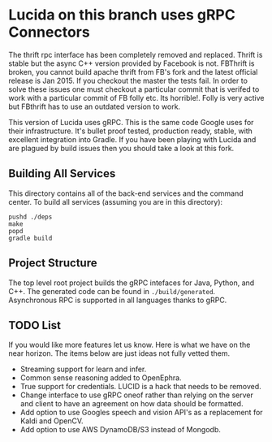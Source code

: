 Lucida on this branch uses gRPC Connectors
==========================================

The thrift rpc interface has been completely removed and replaced.
Thrift is stable but the async C++ version provided by Facebook is not. FBThrift is broken,
you cannot build apache thrift from FB's fork and the latest official release is Jan 2015. 
If you checkout the master the tests fail. In order to solve these issues one must checkout
a particular commit that is verifed to work with a particular commit of FB folly etc. Its
horrible!. Folly is very active but FBthrift has to use an outdated version to work.

This version of Lucida uses gRPC. This is the same code Google uses for their infrastructure.
It's bullet proof tested, production ready, stable, with excellent integration into Gradle.
If you have been playing with Lucida and are plagued by build issues then you should take
a look at this fork.

## Building All Services

This directory contains all of the back-end services and the command center.
To build all services (assuming you are in this directory):

```
pushd ./deps
make
popd
gradle build
```

## Project Structure

The top level root project builds the gRPC intefaces for Java, Python, and C++. The generated
code can be found in `./build/generated`. Asynchronous RPC is supported in all languages
thanks to gRPC.

## TODO List

If you would like more features let us know. Here is what we have on the near horizon.
The items below are just ideas not fully vetted them.

- Streaming support for learn and infer.
- Common sense reasoning added to OpenEphra.
- True support for credentials. LUCID is a hack that needs to be removed.
- Change interface to use gRPC oneof rather than relying on the server and client to have
  an agreement on how data should be formatted.
- Add option to use Googles speech and vision API's as a replacement for Kaldi and OpenCV.
- Add option to use AWS DynamoDB/S3 instead of Mongodb.

